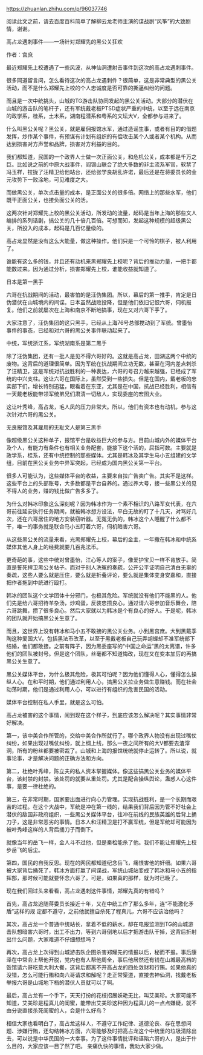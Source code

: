 https://zhuanlan.zhihu.com/p/96037746

阅读此文之前，请去百度百科简单了解柳云龙老师主演的谍战剧“风筝”的大致剧情，谢谢。

高占龙遇刺事件——一场针对郑耀先的黑公关狂欢

作者：宫庶

最近郑耀先上校遭遇了一些风波，从神仙洞遭射击事件到这次的高占龙遇刺事件。

很多同道留言问，怎么看待这次的高占龙遇刺件？很简单，这是非常典型的黑公关活动，而不是什么郑耀先上校的个人忠诚度是否可靠的撕逼纠纷的问题。

而且是一次中统挑头，山城的TG游击队协同发起的黑公关活动。大部分的潜伏在山城的游击队的笔杆子，还有军统戴老板PTSD症状严重的中统，以至于远在南京的政学系，桂系，土木系，湖南程潜系和粤系的文坛大V，全都参与进来了。

什么叫黑公关呢？黑公关，就是雇佣报馆水军，通过造谣生事，或者有目的的借题发挥，炒作某个事件，有预谋有计划有组织的有偿攻击某个人或者某个机构。从而达到损害对方声誉和品牌，损害对方利益的目的。

我们都知道，民国的一个政界人士做一次正面公关，和危机公关，成本都是千万之巨。比如说之前的中原大战事件，阎锡山联合了绝大多数的非主流系军官，软禁了冯玉祥，拉拢了汪精卫给他站台，还给张学良胡乱许诺，最后还是在蒋委员长的金元攻势下一败涂地，可见难度之大。

而做黑公关，单次点击量的成本，是正面公关的很多倍。网络上的那些水军，他们既干正面公关，也接负面公关的活。

这两次针对郑耀先上校的黑公关活动，所发动的流量，起码是当年上海的那些文人编排的系列话剧，搞公关的几十倍几百倍。可想而知，发起这种规模的超级黑公关，所投入的成本，起码是几百亿量级的。

高占龙显然是没有这么大能量，做这种操作。他们只是一个可怜的棋子，被人利用了。

谁能有这么多的钱，并且还有动机来黑郑耀先上校呢？背后的推动力量，一把手都能数过来。因为通过分析，损害郑耀先上校，谁能收益就知道了。

日本是第一黑手

六哥在抗战期间的活动，最害怕的是汪伪集团。所以，幕后的第一推手，肯定是日伪潜伏在山城境内的间谍。日本虽然战败投降，但是他们依旧记恨六哥，伺机报复。他们之前就屡次在上海和南京不断地搞事，现在又对六哥下手了。

大家注意了，汪伪集团的这只黑手，已经从上海76号总部搅动到了军统。曾墨怡事件的事态，已经和对六哥的黑公关事件联动起来了。

中统，军统浙江系，军统湖南系是第二黑手

除了汪伪集团，还有一批人是见不得六哥好的。这就是高占龙，田湖这两个中统的废物。这背后的道理很简单。因为军统在抗战期间立功无数，甚至在河内差点刺杀了汪精卫，这是军统对抗战胜利的一种表达，六哥的号召力越来越强，已经成了军统的中兴支柱。这让六哥在国际上，虽然受到一些损失。但是在国内，戴老板的忠实部下们，增长特别迅猛，眼看着在东亚，尤其是在中国，抗战已经胜利，相信有一天戴老板能带领军统弟兄们肃清一切敌人，实现委座的宏图大业。

这让叶秀峰，高占龙，毛人凤的压力非常大。所以，他们有资本也有动机，参与这次针对六哥的黑公关。

无良报馆及其雇用的无耻文人是第三黑手

像超级黑公关这种单子，报馆平台是收益巨大的参与方。目前山城内外的媒体平台及个人，有能力有条件也有相关业务配套，能接下这个活的，屈指可数。主要就是政学系，桂系，还有中统控制的那些媒体。尤其是韩冰及其学生马小五组建的文学组，目前在黑公关业务中异军突起，已经成为国内黑公关第一平台。

很多人可能认为，这些媒体平台的收益，主要来自拉广告卖广告。其实不是这样。这些平台上的头部账号，大多数都是平台自养的。通过养大号，接一些黑公关的见不得人的业务，赚的钱比做广告多多了。

为什么对韩冰印象这么深刻呢？因为韩冰作为一个素不相识的八路军女代表，在六哥前往延安执行任务期间，就被韩冰想方设法，平白无故的盯了十几天，对骂好几次，还在六哥居住的地方安装窃听器。无冤无仇的，韩冰这个人睡醒了什么都不干，唯一的事务就是联合马小五盯着六哥，伺机暗害六哥。

从这些黑公关的流量来看，光黑郑耀先上校，幕后的金主，一年撒在韩冰和中统系媒体其他人身上的经费就要几百兆法币。

更奇葩的事，这些中统对曾墨怡，江心等人的案子，像爱护宝贝一样不肯放手。简直是誓死捍卫黑公关帖子。而对于别人洗冤的奏疏，公开公平证明自己清白无辜的奏疏，这些人要么就是压住，要么就是折叠评论，要么就是集体变身安嘉和，直接把作者拖到中统进行殴打。

韩冰的团队这个文学团体十分邪门，也极其危险。军统就没有他们不能黑的人。他们先是给六哥招待羊杂汤，炒鸡蛋，反装忠攒良心，通过请六哥参加音乐舞会，陪六哥跳舞，攒了很多良心。然后大家就以为韩冰是个有良心的好人。于是呢，韩冰的团队就开始搞黑公关生意了。

而且，这世界上没有韩冰和马小五不敢接的黑公关业务。小到黑宫庶。大到黑戴季陶这种爱国大V。包括黑法币改革，以至于黑戴老板自己玩弄胡蝶却不准军统部下结婚，他们都敢接。之前有阵子，因为黑委座写的“中国之命运”黑的太离谱，许多他们的团队被封号。但是这个团队，丝毫都不知道悔改，现在又在变本加厉的再搞黑公关生意了。

黑公关媒体平台，为什么极其危险，极其可怕呢？因为他们懂得人心，懂得怎么操纵人心。在和平时期，他们通过利用人心，搞黑公关拉业务做生意赚钱。而在社会动荡时期，他们是通过利用人心，可以进行有组织的危害民国的活动。

媒体平台控制在私人手里，就是这么可怕。

高占龙被害的这个事情，闹到现在这个样子，到底应该怎么解决呢？其实事情非常好解决。

第一，该中美合作所管的，交给中美合作所就行了。哪个政界人物没有出现过嘴仗纠纷，如果出现过嘴仗纠纷，就上纲上线，那么一夜之间所有的大V都要去渣滓洞，所有的粉丝都要被密裁了。山城和上海的报馆统统就停止运转了。所以说，就事论事，才是解决问题的正确方法和方向。

第二，杜绝叶秀峰，陈立夫的私人资本掌握媒体。像这些搞黑公关业务的媒体平台，该封禁的封禁。该处罚的就要从重处罚。尤其是配合操纵舆论，蛊惑人心这件事，是要一律杜绝的。

第三，在非常时期，国家要出面进行向心力管理。实现抗战胜利，是一个长期而艰苦的过程。在这个大战中，军统是冲在第一线的，结果我们背后因为管不好社会上潜伏的敌国非政府组织，一些黑公关媒体平台，往冲在前线的民族英雄的后背上捅刀子，这是非常恶劣的事情。日本人和汪精卫是打不赢军统，但是军统却可能因为被叶秀峰这样的人背后捅刀子而倒下。

就像当年的岳飞一样，金人斗不过他，但是秦桧能杀了他。我们不能让郑耀先上校步岳飞的后尘。

第四，国民的自我反思。现在的网民都知道纪念岳飞，痛恨害他的奸细。如果六哥被大家背后捅死了，韩冰方面打赢了间谍战，军统山城站变成了韩冰和马小五的指挥部，那时候可能就要怀念六哥了。可是，如果真的那样，就为时已晚了。

现在我们回过头来看看，高占龙遇刺这件事情，郑耀先真的有错吗？ 

首先，高占龙追随蒋委员长接近十年，又在中统工作了那么多年，连“不能激化矛盾”这样的规 定都不遵守，之前他就擅自杀死了程真儿，六哥不应该治他吗？ 

其次，高占龙一个普通中统站长，拿着不低的薪水，却在电报监测到TG的山城游击队想暗害六哥时，出工不出力，等到六哥倒地以后才把游击队干掉，这背后折射出什么问题，大家难道不仔细想想吗？ 

再次，高占龙上次得到山城游击队企图杀害郑耀先的情报以后，秘而不报。事后康泽在中常会上帮他开脱，党内也有人帮他周全，事后他居然还有钱在山城最高档的饭馆请六哥吃意大利大餐，这背后都离不开高占龙的四处敛财和行贿。如果他真的没错，怎么可能行贿和向六哥请求和解呢？走正常渠道，直接去神仙洞，找戴老板举报六哥是山城地下档的潜伏人员就可以了啊。 

最后，高占龙有一个手下，天天打扮的花枝招展妖艳无比，叫艾美珍。大家可能不知道，艾美珍是程真儿的闺蜜，能带出艾美珍这种因为程真儿的一点点嫌疑，就不由分说直接杀死闺蜜的人，会是什么好鸟？ 

相信大家也看明白了，高占龙这样人，不遵守工作纪律、道德沦丧、存在思想问题、涉嫌行贿，还勾结韩冰方面，六哥能够及时把高占龙这个中统里的垃圾清除出去，可以说是中华民国的一大幸事。为了这件事情批评和诬陷六哥的人，是出于什么目的，大家应该一目了然了吧。 
亲痛仇快的事情，我劝大家少做。

